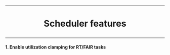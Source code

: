 ---------------------------------------------------------------------------------
# <p align='center'> Scheduler features </p>
---------------------------------------------------------------------------------
#### 1. Enable utilization clamping for RT/FAIR tasks
<br />
